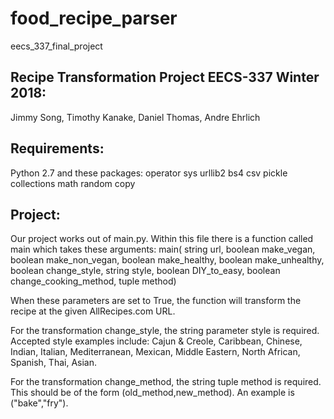 # food_recipe_parser
eecs_337_final_project

Recipe Transformation Project EECS-337 Winter 2018:
------------------------------------------
Jimmy Song, Timothy Kanake, Daniel Thomas, Andre Ehrlich


Requirements:
------------------------------------------
Python 2.7 and these packages:
operator
sys
urllib2
bs4
csv
pickle
collections
math
random
copy


Project:
--------------------------------------
Our project works out of main.py. Within this file there is a function called main which takes these arguments:
main(
	string url,
	boolean make_vegan,
	boolean make_non_vegan,
	boolean make_healthy,
	boolean make_unhealthy,
	boolean change_style,
	string style,
	boolean DIY_to_easy,
	boolean change_cooking_method,
	tuple<string> method)

When these parameters are set to True, the function will transform the recipe at the given AllRecipes.com URL. 

For the transformation change_style, the string parameter style is required. Accepted style examples include: Cajun & Creole, Caribbean, Chinese, Indian, Italian, Mediterranean, Mexican, Middle Eastern, North African, Spanish, Thai, Asian.

For the transformation change_method, the string tuple method is required. This should be of the form (old_method,new_method). An example is ("bake","fry").